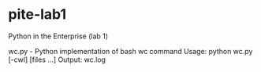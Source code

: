 # pite-lab1
Python in the Enterprise (lab 1)

wc.py - Python implementation of bash wc command
Usage: python wc.py [-cwl] [files ...]
Output: wc.log
